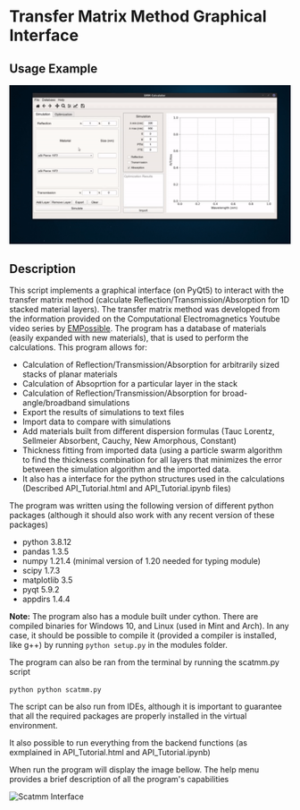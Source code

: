 # Transfer Matrix Method Graphical Interface

## Usage Example

![Usage Demonstration](Help/preview.gif)

## Description

This script implements a graphical interface (on PyQt5) to interact with
the transfer matrix method (calculate Reflection/Transmission/Absorption
for 1D stacked material layers). The transfer matrix method was
developed from the information provided on the Computational
Electromagnetics Youtube video series by
[EMPossible](https://www.youtube.com/channel/UCPC6uCfBVSK71MnPPcp8AGA).
The program has a database of materials (easily expanded with new
materials), that is used to perform the calculations. This program
allows for:

* Calculation of Reflection/Transmission/Absorption for arbitrarily
  sized stacks of planar materials
* Calculation of Absoprtion for a particular layer in the stack
* Calculation of Reflection/Transmission/Absorption for
  broad-angle/broadband simulations
* Export the results of simulations to text files
* Import data to compare with simulations
* Add materials built from different dispersion formulas (Tauc Lorentz,
  Sellmeier Absorbent, Cauchy, New Amorphous, Constant)
* Thickness fitting from imported data (using a particle swarm algorithm
  to find the thickness combination for all layers that minimizes the
  error between the simulation algorithm and the imported data.
* It also has a interface for the python structures used in the
  calculations (Described API_Tutorial.html and API_Tutorial.ipynb
  files)

The program was written using the following version of different python
packages (although it should also work with any recent version of these
packages)

* python 3.8.12
* pandas 1.3.5
* numpy 1.21.4 (minimal version of 1.20 needed for typing module)
* scipy 1.7.3
* matplotlib 3.5
* pyqt 5.9.2
* appdirs 1.4.4

__Note:__ The program also has a module built under cython. There are
compiled binaries for Windows 10, and Linux (used in Mint and Arch). In
any case, it should be possible to compile it (provided a compiler is
installed, like g++) by running ```python setup.py``` in the modules
folder.

The program can also be ran from the terminal by running the scatmm.py
script

```python python scatmm.py ```

The script can be also run from IDEs, although it is important to
guarantee that all the required packages are properly installed in the
virtual environment.

It also possible to run everything from the backend functions (as
exmplained in API_Tutorial.html and API_Tutorial.ipynb)

When run the program will display the image bellow. The help menu
provides a brief description of all the program's capabilities

![Scatmm Interface](./Help/basic_gui.png)
